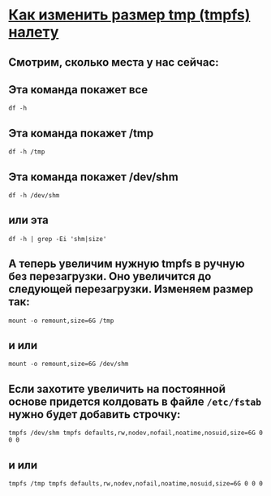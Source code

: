 


# [Как изменить размер tmp (tmpfs) налету](http://www.michurin.net/tools/remount-resize-tmpfs.html)

## Смотрим, сколько места у нас сейчас:
## Этa команда покажет все
```
df -h
```
## Этa команда покажет /tmp
```
df -h /tmp
```
## Этa команда покажет /dev/shm
```
df -h /dev/shm
```
## или эта
```
df -h | grep -Ei 'shm|size'
```
## А теперь увеличим нужную tmpfs в ручную без перезагрузки. Оно увеличится до следующей перезагрузки. Изменяем размер так:
```
mount -o remount,size=6G /tmp
```
## и или
```
mount -o remount,size=6G /dev/shm
```
## Если захотите увеличить на постоянной основе придется колдовать в файле `/etc/fstab` нужно будет добавить строчку: 
```
tmpfs /dev/shm tmpfs defaults,rw,nodev,nofail,noatime,nosuid,size=6G 0 0 0
```
## и или 
```
tmpfs /tmp tmpfs defaults,rw,nodev,nofail,noatime,nosuid,size=6G 0 0 0
```
